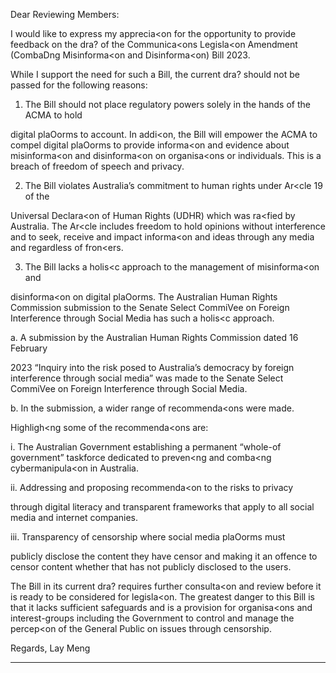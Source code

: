Dear Reviewing Members:

I would like to express my apprecia<on for the opportunity to provide feedback on the dra?
of the Communica<ons Legisla<on Amendment (CombaDng Misinforma<on and
Disinforma<on) Bill 2023.

While I support the need for such a Bill, the current dra? should not be passed for the
following reasons:

1. The Bill should not place regulatory powers solely in the hands of the ACMA to hold

digital plaOorms to account. In addi<on, the Bill will empower the ACMA to compel
digital plaOorms to provide informa<on and evidence about misinforma<on and
disinforma<on on organisa<ons or individuals. This is a breach of freedom of speech
and privacy.

2. The Bill violates Australia’s commitment to human rights under Ar<cle 19 of the

Universal Declara<on of Human Rights (UDHR) which was ra<fied by Australia. The
Ar<cle includes freedom to hold opinions without interference and to seek, receive
and impact informa<on and ideas through any media and regardless of fron<ers.

3. The Bill lacks a holis<c approach to the management of misinforma<on and

disinforma<on on digital plaOorms. The Australian Human Rights Commission
submission to the Senate Select CommiVee on Foreign Interference through Social
Media has such a holis<c approach.

a. A submission by the Australian Human Rights Commission dated 16 February

2023 “Inquiry into the risk posed to Australia’s democracy by foreign
interference through social media” was made to the Senate Select CommiVee
on Foreign Interference through Social Media.

b. In the submission, a wider range of recommenda<ons were made.

Highligh<ng some of the recommenda<ons are:

i. The Australian Government establishing a permanent “whole-of
government” taskforce dedicated to preven<ng and comba<ng cybermanipula<on in Australia.

ii. Addressing and proposing recommenda<on to the risks to privacy

through digital literacy and transparent frameworks that apply to all
social media and internet companies.

iii. Transparency of censorship where social media plaOorms must

publicly disclose the content they have censor and making it an
offence to censor content whether that has not publicly disclosed to
the users.

The Bill in its current dra? requires further consulta<on and review before it is ready to be
considered for legisla<on. The greatest danger to this Bill is that it lacks sufficient safeguards
and is a provision for organisa<ons and interest-groups including the Government to control
and manage the percep<on of the General Public on issues through censorship.

Regards,
Lay Meng


-----

